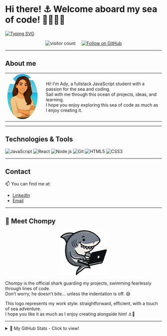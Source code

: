 # Hi there! ⚓ Welcome aboard my sea of code! 👩🏻‍💻🦈

[![Typing SVG](https://readme-typing-svg.demolab.com?font=Fira+Code&duration=3000&pause=1000&color=2788B3&width=600&height=60&lines=%F0%9F%A4%BD+Dive+%F0%9F%92%A1+get+inspired+and+%F0%9F%8E%A8+create!;%F0%9F%8C%8A+Every+project%E2%80%99s+a+drop+in+my+learning+ocean+%F0%9F%A6%88;%F0%9F%92%99+Thanks+for+diving+into+my+projects+%F0%9F%A4%97)](https://git.io/typing-svg)

<p align="center">
  <img src="https://komarev.com/ghpvc/?username=Aday25&color=2788B3" alt="visitor count" />
  &nbsp;&nbsp;&nbsp;
  <a href="https://github.com/Aday25" target="_blank">
    <img src="https://img.shields.io/github/followers/Aday25?label=Follow&style=social" alt="Follow on GitHub" />
  </a>
</p>

---

## About me

<table>
  <tr>
    <td>
      <img src="avatar.png" alt="Avatar" width="150" style="border-radius: 50%;">
    </td>
    <td style="padding-left: 20px;">
        <span>
        Hi! I'm Ady, a fullstack JavaScript student with a passion for the sea and coding.<br>
        Sail with me through this ocean of projects, ideas, and learning.<br>
        I hope you enjoy exploring this sea of code as much as I enjoy creating it.
        </span>
    </td>
  </tr>
</table>

---

## Technologies & Tools

<p>
  <img src="https://img.shields.io/badge/JavaScript-F7DF1E?style=for-the-badge&logo=javascript&logoColor=black" alt="JavaScript" />
  <img src="https://img.shields.io/badge/React-61DAFB?style=for-the-badge&logo=react&logoColor=black" alt="React" />
  <img src="https://img.shields.io/badge/Node.js-339933?style=for-the-badge&logo=node.js&logoColor=white" alt="Node.js" />
  <img src="https://img.shields.io/badge/Git-F05032?style=for-the-badge&logo=git&logoColor=white" alt="Git" />
  <img src="https://img.shields.io/badge/HTML5-E34F26?style=for-the-badge&logo=html5&logoColor=white" alt="HTML5" />
  <img src="https://img.shields.io/badge/CSS3-1572B6?style=for-the-badge&logo=css3&logoColor=white" alt="CSS3" />
</p>

---

## Contact

📫 You can find me at:  
- [LinkedIn](https://www.linkedin.com/in/adayasc/)  
- [Email](mailto:aday.alvarez84@gmail.com)

---

## 🦈 Meet Chompy

<p align="center">
  <img src="logo.png" alt="Chompy, the shark logo" width="150" />
</p>

Chompy is the official shark guarding my projects, swimming fearlessly through lines of code.  
Don’t worry, he doesn’t bite... unless the indentation is off. 😄  

This logo represents my work style: straightforward, efficient, with a touch of sea adventure.  
I hope you like it as much as I enjoy creating alongside him! ⚓🐚

---

<details>
  <summary>🚀 My GitHub Stats - Click to view!</summary>

  <br/>

  ![Aday25's GitHub stats](https://github-readme-stats.vercel.app/api?username=Aday25&show_icons=true&theme=blue)

  <br/>

  ![Top Languages](https://github-readme-stats.vercel.app/api/top-langs/?username=Aday25&layout=compact&theme=blue)

</details>
